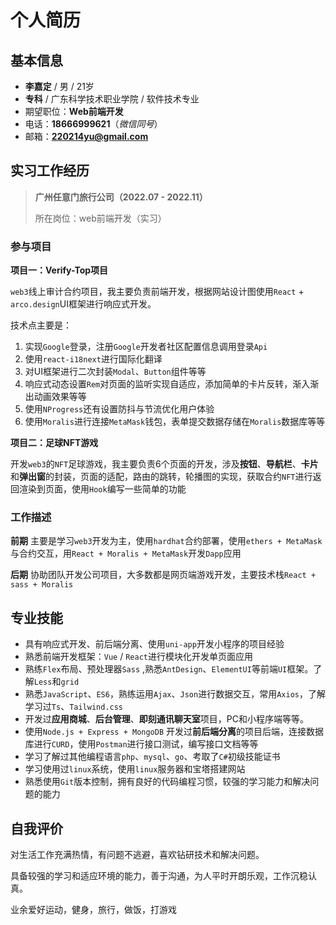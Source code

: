 # 个人简历

## 基本信息

- **李嘉定** / 男 / 21岁																
- **专科** / 广东科学技术职业学院 / 软件技术专业
- 期望职位：**Web前端开发**
- 电话：**18666999621**（*微信同号*）
- 邮箱：**220214yu@gmail.com**

## 实习工作经历

>**广州任意门旅行公司（2022.07 - 2022.11）**
> 
>所在岗位：web前端开发（实习）

### 参与项目

**项目一：Verify-Top项目**

`web3`线上审计合约项目，我主要负责前端开发，根据网站设计图使用`React` + `arco.design`UI框架进行响应式开发。

技术点主要是：

1. 实现`Google`登录，注册`Google`开发者社区配置信息调用登录`Api`
2. 使用`react-i18next`进行国际化翻译
3. 对UI框架进行二次封装`Modal`、`Button`组件等等
4. 响应式动态设置`Rem`对页面的监听实现自适应，添加简单的卡片反转，渐入渐出动画效果等等
5. 使用`NProgress`还有设置防抖与节流优化用户体验
6. 使用`Moralis`进行连接`MetaMask`钱包，表单提交数据存储在`Moralis`数据库等等

**项目二：足球NFT游戏**

开发`web3`的`NFT`足球游戏，我主要负责6个页面的开发，涉及**按钮**、**导航栏**、**卡片**和**弹出窗**的封装，页面的适配，路由的跳转，轮播图的实现，获取合约`NFT`进行返回渲染到页面，使用`Hook`编写一些简单的功能

### 工作描述

**前期** 主要是学习`web3`开发为主，使用`hardhat`合约部署，使用`ethers + MetaMask`与合约交互，用`React + Moralis + MetaMask`开发`Dapp`应用

**后期** 协助团队开发公司项目，大多数都是网页端游戏开发，主要技术栈`React + sass + Moralis`

## 专业技能

- 具有响应式开发、前后端分离、使用`uni-app`开发小程序的项目经验
- 熟悉前端开发框架：`Vue` / `React`进行模块化开发单页面应用
- 熟练`Flex`布局、预处理器`Sass` ,熟悉`AntDesign`、`ElementUI`等前端`UI`框架。了解`Less`和`grid`
- 熟悉`JavaScript`、`ES6`，熟练运用`Ajax`、`Json`进行数据交互，常用`Axios`，了解学习过`Ts`、`Tailwind.css`
- 开发过**应用商城**、**后台管理**、**即刻通讯聊天室**项目，PC和小程序端等等。
- 使用`Node.js + Express + MongoDB` 开发过**前后端分离**的项目后端，连接数据库进行`CURD`，使用`Postman`进行接口测试，编写接口文档等等
- 学习了解过其他编程语言`php`、`mysql`、`go`、考取了`C#`初级技能证书
- 学习使用过`linux`系统，使用`linux`服务器和宝塔搭建网站
- 熟悉使用`Git`版本控制，拥有良好的代码编程习惯，较强的学习能力和解决问题的能力

## 自我评价

对生活工作充满热情，有问题不逃避，喜欢钻研技术和解决问题。

具备较强的学习和适应环境的能力，善于沟通，为人平时开朗乐观，工作沉稳认真。

业余爱好运动，健身，旅行，做饭，打游戏
